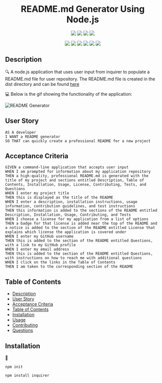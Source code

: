 
<h1 align="center">README.md Generator Using Node.js</h1>
   
  
<p align="center">
    <img src="https://img.shields.io/github/repo-size/ZiWang55/README-generator" />
    <img src="https://img.shields.io/github/languages/top/ZiWang55/README-generator"  />
    <img src="https://img.shields.io/github/issues/ZiWang55/README-generator" />
    <img src="https://img.shields.io/github/last-commit/ZiWang55/README-generator" >
</p>
  
<p align="center">
    <img src="https://img.shields.io/badge/Javascript-yellow" />
    <img src="https://img.shields.io/badge/jQuery-blue"  />
    <img src="https://img.shields.io/badge/-node.js-green" />
    <img src="https://img.shields.io/badge/-inquirer-red" >
    <img src="https://img.shields.io/badge/-screencastify-lightgrey" />
    <img src="https://img.shields.io/badge/-json-orange" />
</p>
   
   ## Description
  
🔍 A node.js application that uses user input from inquirer to populate a README.md file for user repository. The README.md file is created in the dist directory and can be found [here](.dist/README.md)  
  
💻 Below is the gif showing the functionality of the application:
  
![README Generator](./assets/readmeGenerator.gif)

## User Story
  
```
AS A developer
I WANT a README generator
SO THAT can quickly create a professional README for a new project 
```

## Acceptance Criteria
  
``` 
GIVEN a command-line application that accepts user input
WHEN I am prompted for information about my application repository
THEN a high-quality, professional README.md is generated with the title of my project and sections entitled Description, Table of Contents, Installation, Usage, License, Contributing, Tests, and Questions
WHEN I enter my project title
THEN this is displayed as the title of the README
WHEN I enter a description, installation instructions, usage information, contribution guidelines, and test instructions
THEN this information is added to the sections of the README entitled Description, Installation, Usage, Contributing, and Tests
WHEN I choose a license for my application from a list of options
THEN a badge for that license is added near the top of the README and a notice is added to the section of the README entitled License that explains which license the application is covered under
WHEN I enter my GitHub username
THEN this is added to the section of the README entitled Questions, with a link to my GitHub profile
WHEN I enter my email address
THEN this is added to the section of the README entitled Questions, with instructions on how to reach me with additional questions
WHEN I click on the links in the Table of Contents
THEN I am taken to the corresponding section of the README
```
## Table of Contents
- [Description](#description)
- [User Story](#user-story)
- [Acceptance Criteria](#acceptance-criteria)
- [Table of Contents](#table-of-contents)
- [Installation](#installation)
- [Usage](#usage)
- [Contributing](#contributing)
- [Questions](#questions)

## Installation
💾   
  
`npm init`
  
`npm install inquirer`

